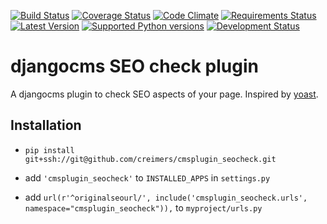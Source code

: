 [![Build Status](https://travis-ci.org/creimers/cmsplugin_seocheck.svg?branch=master)](https://travis-ci.org/creimers/cmsplugin_seocheck)
[![Coverage Status](https://coveralls.io/repos/creimers/cmsplugin_seocheck/badge.svg?branch=develop)](https://coveralls.io/r/creimers/cmsplugin_seocheck?branch=develop)
[![Code Climate](https://codeclimate.com/github/creimers/cmsplugin_seocheck/badges/gpa.svg)](https://codeclimate.com/github/creimers/cmsplugin_seocheck)
[![Requirements Status](https://requires.io/github/creimers/cmsplugin_seocheck/requirements.svg?branch=master)](https://requires.io/github/creimers/cmsplugin_seocheck/requirements/?branch=master)
[![Latest Version](https://pypip.in/version/cmsplugin_seocheck/badge.svg)](https://pypi.python.org/pypi/cmsplugin-seocheck/)
[![Supported Python versions](https://pypip.in/py_versions/cmsplugin_seocheck/badge.svg)](https://pypi.python.org/pypi/cmsplugin-seocheck/)
[![Development Status](https://pypip.in/status/cmsplugin_seocheck/badge.svg)](https://pypi.python.org/pypi/cmsplugin_seocheck/)
# djangocms SEO check plugin

A djangocms plugin to check SEO aspects of your page. Inspired by [yoast](https://yoast.com/).

## Installation

* ``pip install git+ssh://git@github.com/creimers/cmsplugin_seocheck.git``

* add ``'cmsplugin_seocheck'`` to ``INSTALLED_APPS`` in ``settings.py``

* add ``url(r'^originalseourl/', include('cmsplugin_seocheck.urls', namespace="cmsplugin_seocheck")),`` to ``myproject/urls.py``
